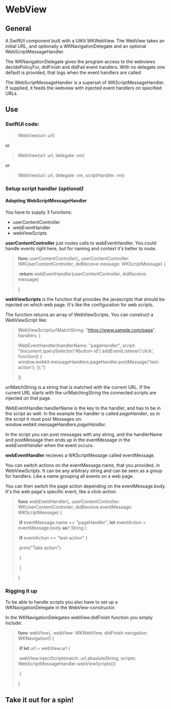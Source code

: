 # WebView

## General

A SwiftUI component built with a UIKit WKWebView. The WebView takes an initial URL, and optionally a WKNavigationDelegate and an optional WebScriptMessageHandler.

The WKNavigationDelegate gives the program access to the webviews decidePolicyFor, didFinish and didFail event handlers. With no delegate one default is provided, that logs when the event handlers are called

The WebScriptMessageHandler is a superset of WKScriptMessageHandler. If supplied, it feeds the webview with injected event handlers on specified URLs.

## Use

### SwiftUI code:

> WebView(url: url)

or

> WebView(url: url, delegate: vm)

or

> WebView(url: url, delegate: vm, scriptHandler: vm)



### Setup script handler _(optional)_

#### Adopting WebScriptMessageHandler

You have to supply 3 functions:

- userContentController
- webEventHandler
- webViewScripts

**userContentController** just routes calls to webEventHandler. You could handle events right here, but for naming and context it's better to route.

> **func** userContentController(_ userContentController: WKUserContentController, didReceive message: WKScriptMessage) {
>
> ​    **return** webEventHandler(userContentController, didReceive: message)
>
>   }

**webViewScripts** is the function that provides the javascripts that should be injected on which web page. It's like the configuration for web scripts.

The function returns an array of WebViewScripts. You can construct a WebViewScript like:

> WebViewScript(urlMatchString: "https://www.sample.com/page", handlers: [
>
> WebEventHandler(handlerName: "pageHandler", script: "document.querySelector('#button-id').addEventListener('click', function() { window.webkit.messageHandlers.pageHandler.postMessage('test-action'); });")
>
> ])

urlMatchString is a string that is matched with the current URL. If the current URL starts with the urlMatchingString the connected scripts are injected on that page.

WebEventHandler.handlerName is the key to the handler, and has to be in the script as well. In the example the handler is called _pageHandler_, so in the script it must post Messages on: window.webkit.messageHandlers._pageHandler_. 

In the script you can post messages with any string, and the handlerName and postMessage then ends up in the eventMessage in the _webEventHandler_ when the event occurs.

**webEventHandler** recieves a WKScriptMessage called eventMessage. 

You can switch actions on the eventMessage.name, that you provided, in WebViewScripts. It can be any arbitrary string and can be seen as a group for handlers. Like a name grouping all events on a web page.

You can then switch the page action depending on the eventMessage.body. It's the web page's specific event, like a click-action. 

> **func** webEventHandler(_ userContentController: WKUserContentController, didReceive eventMessage: WKScriptMessage) {
>
> ​    **if** eventMessage.name == "pageHandler", **let** eventAction = eventMessage.body **as**? String {
>
> ​      **if** eventAction == "test-action" {
>
> ​        print("Take action")
>
> ​      }
>
> ​    }
>
>   }



### Rigging it up

To be able to handle scripts you also have to set up a WKNavigationDelegate in the WebView-constructor.

In the WKNavigationDelegates webView.didFinish function you simply include:

> **func** webView(_ webView: WKWebView, didFinish navigation: WKNavigation!) {
>
> ​    **if** **let** url = webView.url {
>
> ​      webView.injectScript(match: url.absoluteString, scripts: WebScriptMessageHandler.webViewScripts())
>
> ​    }
>
>   }



## Take it out for a spin!

